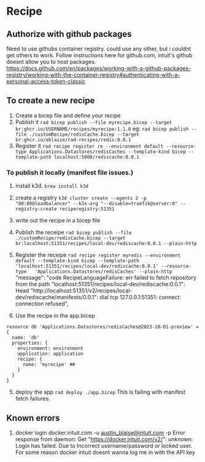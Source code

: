 # Recipe


## Authorize with github packages 
Need to use githubs container registry. could use any other, but i couldnt get others to work.
Follow instructions here for github.com, intuit's github doesnt allow you to host packages.
https://docs.github.com/en/packages/working-with-a-github-packages-registry/working-with-the-container-registry#authenticating-with-a-personal-access-token-classic 

## To create a new recipe 
1. Create a bicep file and define your recipe
2. Publish it `rad bicep publish --file myrecipe.bicep --target br:ghcr.io/USERNAME/recipes/myrecipe:1.1.0`
eg: `rad bicep publish --file ./customRecipe/redisCache.bicep --target br:ghcr.io/ablaise/rad-recipes/redis:0.0.1`
3. Register it `rad recipe register re --environment default --resource-type Applications.Datastores/redisCaches --template-kind bicep --template-path localhost:5000/rediscache:0.0.1`

### To publish it locally (manifest file issues.)
1. install k3d. `brew install k3d`
2. create a registry `k3d cluster create --agents 2 -p "80:80@loadbalancer" --k3s-arg "--disable=traefik@server:0" --registry-create reciperegistry:51351`

1. write out the recipe in a bicep file
2. Publish the receipe `rad bicep publish --file ./customRecipe/redisCache.bicep --target br:localhost:51351/recipes/local-dev/rediscache:0.0.1 --plain-http`
3. Register the receipe `rad recipe register myredis --environment default --template-kind bicep --template-path 'localhost:51351/recipes/local-dev/rediscache:0.0.1' --resource-type   'Applications.Datastores/redisCaches' --plain-http`
"message": "code RecipeLanguageFailure: err failed to fetch repository from the path \"localhost:51351/recipes/local-dev/rediscache:0.0.1\": Head \"http://localhost:51351/v2/recipes/local-dev/rediscache/manifests/0.0.1\": dial tcp 127.0.0.1:51351: connect: connection refused",

4. Use the recipe in the app.bicep
```
resource db 'Applications.Datastores/redisCaches@2023-10-01-preview' = {
  name: 'db'
  properties: {
    environment: environment
    application: application
    recipe: {
      name: 'myrecipe' ##
    }
  }
}
```
5. deploy the app `rad deploy ./app.bicep`
This is failing with manifest fetch failures.

## Known errors
1. docker login docker.intuit.com -u  austin_blaise@intuit.com -p <API KEY>
    Error response from daemon: Get "https://docker.intuit.com/v2/": unknown: Login has failed. Due to Incorrect username/password or locked user.
    For some reason docker intuit doesnt wanna log me in with the API key
